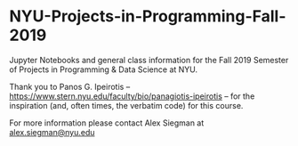 # NYU-Projects-in-Programming-Fall-2019

Jupyter Notebooks and general class information for the Fall 2019 Semester of Projects in Programming & Data Science at NYU. 

Thank you to Panos G. Ipeirotis – https://www.stern.nyu.edu/faculty/bio/panagiotis-ipeirotis – for the inspiration (and, often times, the verbatim code) for this course.

For more information please contact Alex Siegman at alex.siegman@nyu.edu 
